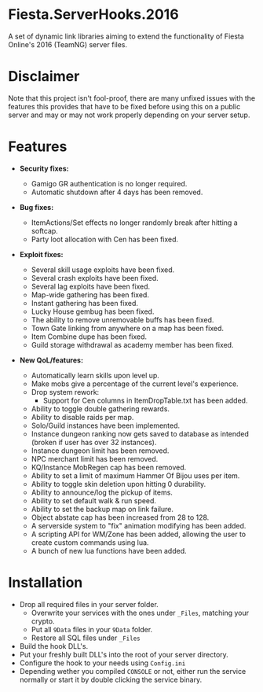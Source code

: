 # Fiesta.ServerHooks.2016
A set of dynamic link libraries aiming to extend the functionality of Fiesta Online's 2016 (TeamNG) server files.

# Disclaimer
Note that this project isn't fool-proof, there are many unfixed issues with the features this provides that have to be fixed before using this on a public server and may or may not work properly depending on your server setup.

# Features
- **Security fixes:**
  - Gamigo GR authentication is no longer required.
  - Automatic shutdown after 4 days has been removed.

- **Bug fixes:**
  - ItemActions/Set effects no longer randomly break after hitting a softcap.
  - Party loot allocation with Cen has been fixed.

- **Exploit fixes:**
  - Several skill usage exploits have been fixed.
  - Several crash exploits have been fixed.
  - Several lag exploits have been fixed.
  - Map-wide gathering has been fixed.
  - Instant gathering has been fixed.
  - Lucky House gembug has been fixed.
  - The ability to remove unremovable buffs has been fixed.
  - Town Gate linking from anywhere on a map has been fixed.
  - Item Combine dupe has been fixed.
  - Guild storage withdrawal as academy member has been fixed.
  
- **New QoL/features:**
  - Automatically learn skills upon level up.
  - Make mobs give a percentage of the current level's experience.
  - Drop system rework:
    - Support for Cen columns in ItemDropTable.txt has been added.
  - Ability to toggle double gathering rewards.
  - Ability to disable raids per map.
  - Solo/Guild instances have been implemented.
  - Instance dungeon ranking now gets saved to database as intended (broken if user has over 32 instances).
  - Instance dungeon limit has been removed.
  - NPC merchant limit has been removed.
  - KQ/Instance MobRegen cap has been removed.
  - Ability to set a limit of maximum Hammer Of Bijou uses per item.
  - Ability to toggle skin deletion upon hitting 0 durability.
  - Ability to announce/log the pickup of items.
  - Ability to set default walk & run speed.
  - Ability to set the backup map on link failure.
  - Object abstate cap has been increased from 28 to 128.
  - A serverside system to "fix" animation modifying has been added.
  - A scripting API for WM/Zone has been added, allowing the user to create custom commands using lua.
  - A bunch of new lua functions have been added.

# Installation
- Drop all required files in your server folder.
  - Overwrite your services with the ones under `_Files`, matching your crypto.
  - Put all `9Data` files in your `9Data` folder. 
  - Restore all SQL files under `_Files`
- Build the hook DLL's.
- Put your freshly built DLL's into the root of your server directory.
- Configure the hook to your needs using `Config.ini`
- Depending wether you compiled `CONSOLE` or not, either run the service normally or start it by double clicking the service binary.

